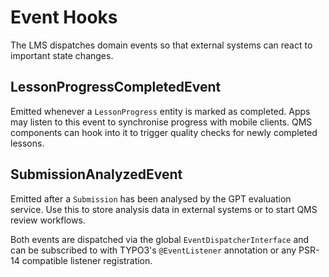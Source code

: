 # Event Hooks

The LMS dispatches domain events so that external systems can react to important state changes.

## LessonProgressCompletedEvent

Emitted whenever a `LessonProgress` entity is marked as completed. Apps may listen
to this event to synchronise progress with mobile clients. QMS components can
hook into it to trigger quality checks for newly completed lessons.

## SubmissionAnalyzedEvent

Emitted after a `Submission` has been analysed by the GPT evaluation service.
Use this to store analysis data in external systems or to start QMS review
workflows.

Both events are dispatched via the global `EventDispatcherInterface` and can be
subscribed to with TYPO3's `@EventListener` annotation or any PSR-14 compatible
listener registration.
